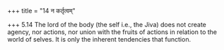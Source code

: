 +++
title = "14 न कर्तृत्वम्"

+++
5.14 The lord of the body (the self i.e., the Jiva) does not create
agency, nor actions, nor union with the fruits of actions in relation to
the world of selves. It is only the inherent tendencies that function.
